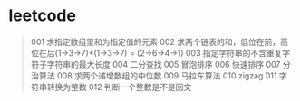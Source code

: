 # leetcode
> 001 求指定数组里和为指定值的元素
> 002 求两个链表的和，低位在前，高位在后(1->3->7)+(1->3->7) = (2->6->4->1)
> 003 指定字符串的不含重复字符子字符串的最大长度
> 004 二分查找
> 005 冒泡排序
> 006 快速排序
> 007 分治算法
> 008 求两个递增数组的中位数
> 009 马拉车算法
> 010 zigzag
> 011 字符串转换为整数
> 012 判断一个整数是不是回文
